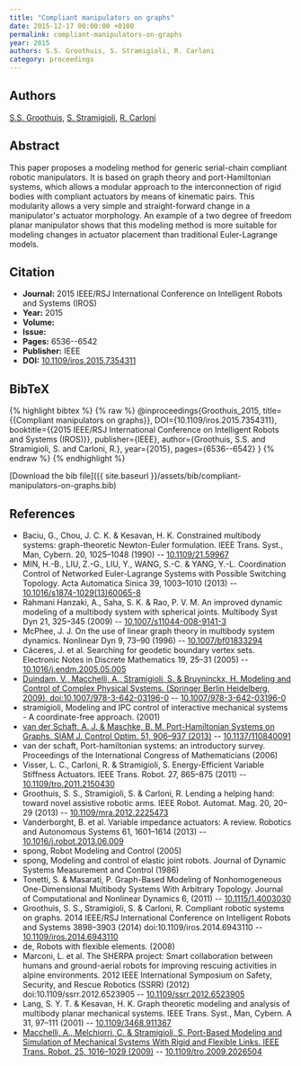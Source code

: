 ```yaml
---
title: "Compliant manipulators on graphs"
date: 2015-12-17 00:00:00 +0100
permalink: compliant-manipulators-on-graphs
year: 2015
authors: S.S. Groothuis, S. Stramigioli, R. Carloni
category: proceedings
---
```

 
## Authors
[S.S. Groothuis](authors/stefan-s-groothuis), [S. Stramigioli](authors/stefano-stramigioli), [R. Carloni](authors/raffaella-carloni)
 
## Abstract
This paper proposes a modeling method for generic serial-chain compliant robotic manipulators. It is based on graph theory and port-Hamiltonian systems, which allows a modular approach to the interconnection of rigid bodies with compliant actuators by means of kinematic pairs. This modularity allows a very simple and straight-forward change in a manipulator's actuator morphology. An example of a two degree of freedom planar manipulator shows that this modeling method is more suitable for modeling changes in actuator placement than traditional Euler-Lagrange models.
 
## Citation
- **Journal:** 2015 IEEE/RSJ International Conference on Intelligent Robots and Systems (IROS)
- **Year:** 2015
- **Volume:** 
- **Issue:** 
- **Pages:** 6536--6542
- **Publisher:** IEEE
- **DOI:** [10.1109/iros.2015.7354311](https://doi.org/10.1109/iros.2015.7354311)
 
## BibTeX
{% highlight bibtex %}
{% raw %}
@inproceedings{Groothuis_2015,
  title={{Compliant manipulators on graphs}},
  DOI={10.1109/iros.2015.7354311},
  booktitle={{2015 IEEE/RSJ International Conference on Intelligent Robots and Systems (IROS)}},
  publisher={IEEE},
  author={Groothuis, S.S. and Stramigioli, S. and Carloni, R.},
  year={2015},
  pages={6536--6542}
}
{% endraw %}
{% endhighlight %}
 
[Download the bib file]({{ site.baseurl }}/assets/bib/compliant-manipulators-on-graphs.bib)
 
## References
- Baciu, G., Chou, J. C. K. & Kesavan, H. K. Constrained multibody systems: graph-theoretic Newton-Euler formulation. IEEE Trans. Syst., Man, Cybern. 20, 1025–1048 (1990) -- [10.1109/21.59967](https://doi.org/10.1109/21.59967)
- MIN, H.-B., LIU, Z.-G., LIU, Y., WANG, S.-C. & YANG, Y.-L. Coordination Control of Networked Euler-Lagrange Systems with Possible Switching Topology. Acta Automatica Sinica 39, 1003–1010 (2013) -- [10.1016/s1874-1029(13)60065-8](https://doi.org/10.1016/s1874-1029(13)60065-8)
- Rahmani Hanzaki, A., Saha, S. K. & Rao, P. V. M. An improved dynamic modeling of a multibody system with spherical joints. Multibody Syst Dyn 21, 325–345 (2009) -- [10.1007/s11044-008-9141-3](https://doi.org/10.1007/s11044-008-9141-3)
- McPhee, J. J. On the use of linear graph theory in multibody system dynamics. Nonlinear Dyn 9, 73–90 (1996) -- [10.1007/bf01833294](https://doi.org/10.1007/bf01833294)
- Cáceres, J. et al. Searching for geodetic boundary vertex sets. Electronic Notes in Discrete Mathematics 19, 25–31 (2005) -- [10.1016/j.endm.2005.05.005](https://doi.org/10.1016/j.endm.2005.05.005)
- [Duindam, V., Macchelli, A., Stramigioli, S. & Bruyninckx, H. Modeling and Control of Complex Physical Systems. (Springer Berlin Heidelberg, 2009). doi:10.1007/978-3-642-03196-0](modeling-and-control-of-complex-physical-systems) -- [10.1007/978-3-642-03196-0](https://doi.org/10.1007/978-3-642-03196-0)
- stramigioli, Modeling and IPC control of interactive mechanical systems - A coordinate-free approach. (2001)
- [van der Schaft, A. J. & Maschke, B. M. Port-Hamiltonian Systems on Graphs. SIAM J. Control Optim. 51, 906–937 (2013)](port-hamiltonian-systems-on-graphs) -- [10.1137/110840091](https://doi.org/10.1137/110840091)
- van der schaft, Port-hamiltonian systems: an introductory survey. Proceedings of the International Congress of Mathematicians (2006)
- Visser, L. C., Carloni, R. & Stramigioli, S. Energy-Efficient Variable Stiffness Actuators. IEEE Trans. Robot. 27, 865–875 (2011) -- [10.1109/tro.2011.2150430](https://doi.org/10.1109/tro.2011.2150430)
- Groothuis, S. S., Stramigioli, S. & Carloni, R. Lending a helping hand: toward novel assistive robotic arms. IEEE Robot. Automat. Mag. 20, 20–29 (2013) -- [10.1109/mra.2012.2225473](https://doi.org/10.1109/mra.2012.2225473)
- Vanderborght, B. et al. Variable impedance actuators: A review. Robotics and Autonomous Systems 61, 1601–1614 (2013) -- [10.1016/j.robot.2013.06.009](https://doi.org/10.1016/j.robot.2013.06.009)
- spong, Robot Modeling and Control (2005)
- spong, Modeling and control of elastic joint robots. Journal of Dynamic Systems Measurement and Control (1986)
- Tonetti, S. & Masarati, P. Graph-Based Modeling of Nonhomogeneous One-Dimensional Multibody Systems With Arbitrary Topology. Journal of Computational and Nonlinear Dynamics 6, (2011) -- [10.1115/1.4003030](https://doi.org/10.1115/1.4003030)
- Groothuis, S. S., Stramigioli, S. & Carloni, R. Compliant robotic systems on graphs. 2014 IEEE/RSJ International Conference on Intelligent Robots and Systems 3898–3903 (2014) doi:10.1109/iros.2014.6943110 -- [10.1109/iros.2014.6943110](https://doi.org/10.1109/iros.2014.6943110)
- de, Robots with flexible elements. (2008)
- Marconi, L. et al. The SHERPA project: Smart collaboration between humans and ground-aerial robots for improving rescuing activities in alpine environments. 2012 IEEE International Symposium on Safety, Security, and Rescue Robotics (SSRR) (2012) doi:10.1109/ssrr.2012.6523905 -- [10.1109/ssrr.2012.6523905](https://doi.org/10.1109/ssrr.2012.6523905)
- Lang, S. Y. T. & Kesavan, H. K. Graph theoretic modeling and analysis of multibody planar mechanical systems. IEEE Trans. Syst., Man, Cybern. A 31, 97–111 (2001) -- [10.1109/3468.911367](https://doi.org/10.1109/3468.911367)
- [Macchelli, A., Melchiorri, C. & Stramigioli, S. Port-Based Modeling and Simulation of Mechanical Systems With Rigid and Flexible Links. IEEE Trans. Robot. 25, 1016–1029 (2009)](port-based-modeling-and-simulation-of-mechanical-systems-with-rigid-and-flexible-links) -- [10.1109/tro.2009.2026504](https://doi.org/10.1109/tro.2009.2026504)


